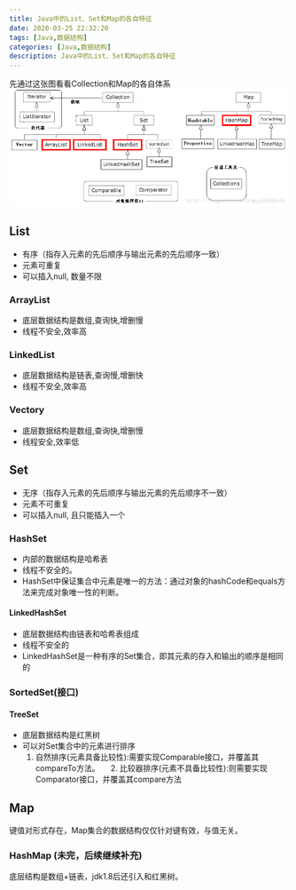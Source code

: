 ```yaml
---
title: Java中的List、Set和Map的各自特征
date: 2020-03-25 22:32:20
tags: [Java,数据结构]
categories: [Java,数据结构]
description: Java中的List、Set和Map的各自特征
---
```


先通过这张图看看Collection和Map的各自体系
![list-set-map.png](/images/Java/list-set-map.png)


## List 

* 有序（指存入元素的先后顺序与输出元素的先后顺序一致）
* 元素可重复
* 可以插入null, 数量不限

### ArrayList

* 底层数据结构是数组,查询快,增删慢  
* 线程不安全,效率高

### LinkedList

* 底层数据结构是链表,查询慢,增删快
* 线程不安全,效率高

### Vectory

* 底层数据结构是数组,查询快,增删慢 
* 线程安全,效率低

## Set

* 无序（指存入元素的先后顺序与输出元素的先后顺序不一致）
* 元素不可重复
* 可以插入null, 且只能插入一个

### HashSet

* 内部的数据结构是哈希表
* 线程不安全的。
* HashSet中保证集合中元素是唯一的方法：通过对象的hashCode和equals方法来完成对象唯一性的判断。

#### LinkedHashSet

* 底层数据结构由链表和哈希表组成
* 线程不安全的
* LinkedHashSet是一种有序的Set集合，即其元素的存入和输出的顺序是相同的

### SortedSet(接口)

#### TreeSet

* 底层数据结构是红黑树
* 可以对Set集合中的元素进行排序
    1. 自然排序(元素具备比较性):需要实现Comparable接口，并覆盖其compareTo方法。
    2. 比较器排序(元素不具备比较性):则需要实现Comparator接口，并覆盖其compare方法

## Map

键值对形式存在，Map集合的数据结构仅仅针对键有效，与值无关。

### HashMap (未完，后续继续补充)
底层结构是数组+链表，jdk1.8后还引入和红黑树。